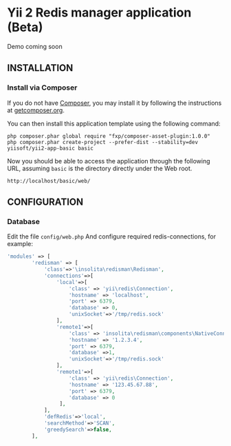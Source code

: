 Yii 2 Redis manager application (Beta)
================================

Demo coming soon


INSTALLATION
------------



### Install via Composer

If you do not have [Composer](http://getcomposer.org/), you may install it by following the instructions
at [getcomposer.org](http://getcomposer.org/doc/00-intro.md#installation-nix).

You can then install this application template using the following command:

~~~
php composer.phar global require "fxp/composer-asset-plugin:1.0.0"
php composer.phar create-project --prefer-dist --stability=dev yiisoft/yii2-app-basic basic
~~~

Now you should be able to access the application through the following URL, assuming `basic` is the directory
directly under the Web root.

~~~
http://localhost/basic/web/
~~~


CONFIGURATION
-------------

### Database

Edit the file `config/web.php` And configure required redis-connections, for example:

```php
'modules' => [
        'redisman' => [
            'class'=>'\insolita\redisman\Redisman',
            'connections'=>[
                'local'=>[
                    'class' => 'yii\redis\Connection',
                    'hostname' => 'localhost',
                    'port' => 6379,
                    'database' => 0,
                    'unixSocket'=>'/tmp/redis.sock'
                ],
                'remote1'=>[
                    'class' => 'insolita\redisman\components\NativeConnection',
                    'hostname' => '1.2.3.4',
                    'port' => 6379,
                    'database' =>1,
                    'unixSocket'=>'/tmp/redis.sock'
                ],
                'remote1'=>[
                    'class' => 'yii\redis\Connection',
                    'hostname' => '123.45.67.88',
                    'port' => 6379,
                    'database' => 0
                 ],
            ],
            'defRedis'=>'local',
            'searchMethod'=>'SCAN',
            'greedySearch'=>false,
        ],
```
